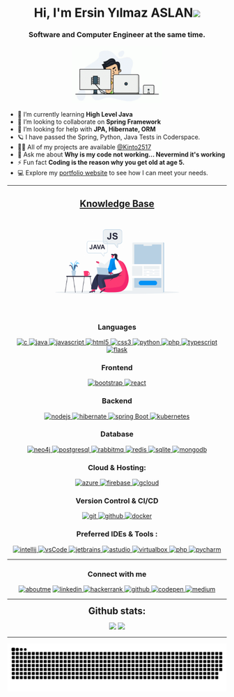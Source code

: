 
<h1  align="center"> Hi, I'm Ersin Yılmaz ASLAN<img width="10%" src="https://raw.githubusercontent.com/iampavangandhi/iampavangandhi/master/gifs/Hi.gif"></h1>
<h3 font-size="20" align="center">Software and Computer Engineer at the same time.</h3>
<p align="center"> 
<img style="width:13rem; height:auto" src="https://raw.githubusercontent.com/Kinto2517/Kinto2517/master/programmer.gif"/>
</p>


   

- 🌱 I’m currently learning **High Level Java** 
- 👯 I’m looking to collaborate on **Spring Framework**
- 🤝 I’m looking for help with **JPA, Hibernate, ORM**
- 🪐 I have passed the Spring, Python, Java Tests in Coderspace.
- 👨‍💻 All of my projects are available [@Kinto2517](https://github.com/Kinto2517?tab=repositories)
- 💬 Ask me about **Why is my code not working... Nevermind it's working**
- ⚡ Fun fact **Coding is the reason why you get old at age 5.**
- 💻 Explore my <a href="https://kinto2517.github.io" target="blank">portfolio website</a> to see how I can meet your needs.


---


<h2 align="center"><u><b>Knowledge Base</b></u></h2>


<p align="center">
  <img style="width:18rem; height:auto" src="https://raw.githubusercontent.com/Elanza-48/Elanza-48/41a4790484e268102dfdab2b7c59d440d3ffafab/resources/img/coders-prog.gif"/>
</p>


<h3 align="center">Languages</h3>
<p align="center">
  <a href="https://www.cprogramming.com/" target="_blank"> 
    <img src="https://img.shields.io/badge/C%20programming-A8B9CC.svg?style=for-the-badge&logo=c&logoColor=white"
      alt="c"/>
  </a>
  <a href="https://www.java.com" target="_blank"> 
    <img src="https://img.shields.io/badge/Java-007396.svg?style=for-the-badge&logo=java&logoColor=white" 
      alt="java"/> 
  </a>
  <a href="https://developer.mozilla.org/en-US/docs/Web/JavaScript" target="_blank"> 
    <img src="https://img.shields.io/badge/Javascript-F7DF1E.svg?style=for-the-badge&logo=javascript&logoColor=black"
      alt="javascript"/> 
  </a>
  <a href="https://www.w3.org/html/" target="_blank"> 
    <img src="https://img.shields.io/badge/html-E34F26.svg?style=for-the-badge&logo=html5&logoColor=white"
      alt="html5"/> 
  </a>
  <a href="https://www.w3schools.com/css/" target="_blank">
    <img src="https://img.shields.io/badge/css-1572B6.svg?style=for-the-badge&logo=css3&logoColor=white"
      alt="css3"/>
  </a>
  <a href="https://www.python.org" target="_blank"> 
    <img src="https://img.shields.io/badge/Python-3776AB?style=for-the-badge&logo=python&logoColor=white"
      alt="python"/>
  </a>

   <a href="https://www.php.net" target="_blank"> 
    <img src="https://img.shields.io/badge/PHP-777BB4?style=for-the-badge&logo=php&logoColor=white"
      alt="php"/>
  </a>
   <a href="https://www.typescriptlang.org/" target="_blank"> 
    <img src="https://img.shields.io/badge/typescript-3178C6.svg?style=for-the-badge&logo=typescript&logoColor=white"
      alt="typescript"/>
  </a>
 <a href="https://flask.palletsprojects.com/en/2.1.x/" target="_blank"> 
    <img src="https://img.shields.io/badge/Flask-000000?style=for-the-badge&logo=flask&logoColor=white"
      alt="flask"/>
  </a>
  


</p>

<h3 align="center">Frontend</h3>
<p align="center">
      <a href="https://getbootstrap.com" target="_blank">
    <img src="https://img.shields.io/badge/bootstrap-7952B3.svg?style=for-the-badge&logo=bootstrap&logoColor=white"
      alt="bootstrap"/>
  </a>
  <a href="https://reactjs.org/" target="_blank"> 
    <img src="https://img.shields.io/badge/reactjs-61DAFB.svg?style=for-the-badge&logo=react&logoColor=black"
      alt="react"/> 
  </a>
</p>

<h3 align="center">Backend</h3>
<p align="center">
  <a href="https://nodejs.org" target="_blank"> 
    <img src="https://img.shields.io/badge/node.js-339933.svg?style=for-the-badge&logo=nodedotjs&logoColor=white"
      alt="nodejs"/> 
  </a>
  <a href="https://hibernate.org/" target="_blank"> 
    <img src="https://img.shields.io/badge/hibernate-59666C.svg?style=for-the-badge&logo=hibernate&logoColor=white" alt="hibernate " /> 
  </a>
  <a href="https://spring.io/" target="_blank"> 
    <img src="https://img.shields.io/badge/spring%20boot-6DB33F.svg?style=for-the-badge&logo=springboot&logoColor=white" alt="spring Boot" /> 
  </a>
 
  <a href="https://kubernetes.io" target="_blank"> 
    <img src="https://img.shields.io/badge/kubernetes-326CE5.svg?style=for-the-badge&logo=kubernetes&logoColor=white" alt="kubernetes"/>
  </a>
</p>

<h3 align="center">Database</h3>
<p align="center">
 <a href="https://neo4j.com" target="_blank">
    <img src="https://img.shields.io/badge/Neo4j-018bff?style=for-the-badge&logo=neo4j&logoColor=white" alt="neo4j" />
  </a>
  <a href="https://www.postgresql.org" target="_blank"> 
    <img src="https://img.shields.io/badge/postgreSQL-4169E1.svg?style=for-the-badge&logo=postgresql&logoColor=white"
      alt="postgresql"/> 
  </a>
   <a href="https://www.rabbitmq.com" target="_blank"> 
    <img src="https://img.shields.io/badge/rabbitmq-%23FF6600.svg?&style=for-the-badge&logo=rabbitmq&logoColor=white"
      alt="rabbitmq"/> 
  </a>
  <a href="https://redis.io" target="_blank"> 
    <img src="https://img.shields.io/badge/redis-DC382D.svg?style=for-the-badge&logo=redis&logoColor=white"
      alt="redis"/>
  </a>
  <a href="https://www.sqlite.org/" target="_blank"> 
    <img src="https://img.shields.io/badge/sqlite-003B57.svg?style=for-the-badge&logo=sqlite&logoColor=white"
      alt="sqlite"/> 
  </a>
  <a href="https://www.mongodb.com/" target="_blank"> 
    <img src="https://img.shields.io/badge/mongodb-47A248.svg?style=for-the-badge&logo=mongodb&logoColor=white"
      alt="mongodb"/> 
  </a> 
</p>

<h3 align="center">Cloud & Hosting:</h3>
<p align="center">
  <a href="https://azure.microsoft.com/en-in/" target="_blank">
    <img  src="https://img.shields.io/badge/Azure-0078D4?style=for-the-badge&logo=microsoftazure&logoColor=white" alt="azure"/> 
  </a>
  <a href="https://firebase.google.com/" target="_blank">
    <img src="https://img.shields.io/badge/firebase-FFCA28.svg?style=for-the-badge&logo=firebase&logoColor=black" alt="firebase"/>
  </a>
  <a href="cloud.google.com" target="_blank">
    <img src="https://img.shields.io/badge/Google_Cloud-4285F4?style=for-the-badge&logo=google-cloud&logoColor=white" alt="gcloud"/>
  </a>
</p>


<h3 align="center">Version Control & CI/CD</h3>
<p align="center">
  <a href="https://git-scm.com/" target="_blank">
    <img src="https://img.shields.io/badge/git-F05032.svg?style=for-the-badge&logo=git&logoColor=white"
      alt="git"/>
  </a>
  <a href="https://github.com/ELanza-48" target="_blank">
    <img src="https://img.shields.io/badge/github-181717.svg?style=for-the-badge&logo=github&logoColor=white" alt="github" />
  </a>
    <a href="https://www.docker.com/" target="_blank">
    <img src="https://img.shields.io/badge/docker-2496ED.svg?style=for-the-badge&logo=docker&logoColor=white"
      alt="docker"/>
  </a>
</p>

<h3 align="center">Preferred IDEs  & Tools :</h3>
<p align="center"> 
  <a href="https://www.jetbrains.com/idea/" target="_blank">
    <img src="https://img.shields.io/badge/IntelliJ_IDEA-000000.svg?style=for-the-badge&logo=intellij-idea&logoColor=white" alt="intellij"/> 
  </a>
  <a href="https://code.visualstudio.com/" target="_blank">
    <img src="https://img.shields.io/badge/vscode-007ACC.svg?style=for-the-badge&logo=visualstudiocode&logoColor=white" alt="vsCode"/> 
  </a>
  <a href="https://www.jetbrains.com/" target="_blank">
    <img src="https://img.shields.io/badge/jetbrains%20IDE-000000.svg?style=for-the-badge&logo=jetbrains&logoColor=white" alt="jetbrains" />
  </a>
  <a href="https://developer.android.com/studio" target="_blank"> 
    <img src="https://img.shields.io/badge/Android_Studio-3DDC84?style=for-the-badge&logo=android-studio&logoColor=white" alt="astudio"/>
  </a>
  <a href="https://www.virtualbox.org/" target="_blank">
    <img src="https://img.shields.io/badge/virtualbox-183A61.svg?style=for-the-badge&logo=virtualbox&logoColor=white"
      alt="virtualbox"/>
  </a>
  <a href="https://www.jetbrains.com/phpstorm" target="_blank"> 
    <img src="http://img.shields.io/badge/-PHPStorm-181717?style=for-the-badge&logo=phpstorm&logoColor=white" alt="php"/>
  </a>
   <a href="https://www.jetbrains.com/pycharm" target="_blank"> 
    <img src="https://img.shields.io/badge/PyCharm-000000.svg?&style=for-the-badge&logo=PyCharm&logoColor=white" alt="pycharm"/>
  </a>
  
</p>

----

<h3 align="center">Connect with me</h3>

<div style="margin-top:10px" align="center">
  <div>
     <a href="https://kinto2517.github.io" target="blank"><img src="https://img.shields.io/badge/website-000000?style=for-the-badge&logo=About.me&logoColor=white" alt="aboutme"/></a>
     <a  href="https://linkedin.com/in/ersinya" target="_blank">
      <img src="https://img.shields.io/badge/Linked%20In-0A66C2.svg?style=for-the-badge&logo=linkedin&logoColor=white" alt="linkedin"/>
    </a>
    <a  href="https://www.hackerrank.com/ersin_yilmaz2517?hr_r=1" target="_blank">
      <img src="https://img.shields.io/badge/-Hackerrank-2EC866?style=for-the-badge&logo=HackerRank&logoColor=white" alt="hackerrank"/>
    </a>
    <a  href="https://github.com/Kinto2517" target="_blank">
      <img src="https://img.shields.io/badge/GitHub-100000?style=for-the-badge&logo=github&logoColor=white" alt="github"/>
    </a>
     <a href="https://codepen.io/kinto2517" target="_blank">
      <img src="https://img.shields.io/badge/Codepen-000000.svg?style=for-the-badge&logo=codepen&logoColor=white" alt="codepen"/>
    </a>
    <a href="https://medium.com/@ersin.yilmaz.aslan" target="_blank">
      <img src="https://img.shields.io/badge/Medium-12100E?style=for-the-badge&logo=medium&logoColor=white" alt="medium"/>
    </a>
  </div>
</div>

----

<div align="center">
<h2 align="center" style="margin: 5px 10px;">Github stats:</h2> 

[![](https://github-readme-stats.vercel.app/api?username=Kinto2517&show_icons=true&theme=tokyonight&hide_border=true&locale=en)](https://github.com/Kinto2517)
[![](https://github-readme-streak-stats.herokuapp.com/?user=Kinto2517&theme=material-palenight)](https://github.com/Kinto2517)
</div>

----

<p align="center">
  <img  src="https://raw.githubusercontent.com/Elanza-48/Elanza-48/main/resources/img/github-contribution-grid-snake.svg"
    alt="example" />
</p>
